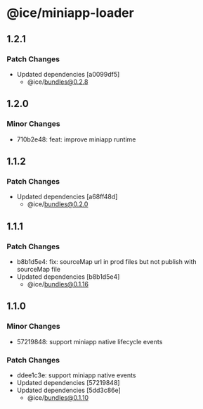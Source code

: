 # @ice/miniapp-loader

## 1.2.1

### Patch Changes

- Updated dependencies [a0099df5]
  - @ice/bundles@0.2.8

## 1.2.0

### Minor Changes

- 710b2e48: feat: improve miniapp runtime

## 1.1.2

### Patch Changes

- Updated dependencies [a68ff48d]
  - @ice/bundles@0.2.0

## 1.1.1

### Patch Changes

- b8b1d5e4: fix: sourceMap url in prod files but not publish with sourceMap file
- Updated dependencies [b8b1d5e4]
  - @ice/bundles@0.1.16

## 1.1.0

### Minor Changes

- 57219848: support miniapp native lifecycle events

### Patch Changes

- ddee1c3e: support miniapp native events
- Updated dependencies [57219848]
- Updated dependencies [5dd3c86e]
  - @ice/bundles@0.1.10
